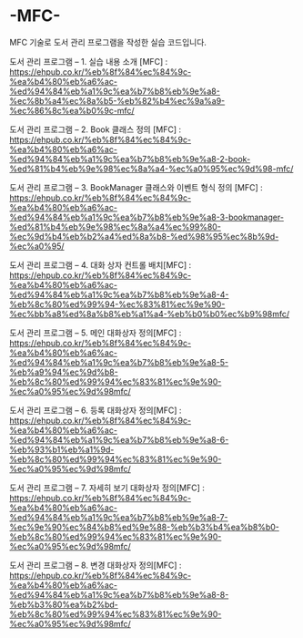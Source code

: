 # -MFC-
MFC 기술로 도서 관리 프로그램을 작성한 실습 코드입니다.

도서 관리 프로그램 – 1. 실습 내용 소개 [MFC] : https://ehpub.co.kr/%eb%8f%84%ec%84%9c-%ea%b4%80%eb%a6%ac-%ed%94%84%eb%a1%9c%ea%b7%b8%eb%9e%a8-%ec%8b%a4%ec%8a%b5-%eb%82%b4%ec%9a%a9-%ec%86%8c%ea%b0%9c-mfc/

도서 관리 프로그램 – 2. Book 클래스 정의 [MFC] : https://ehpub.co.kr/%eb%8f%84%ec%84%9c-%ea%b4%80%eb%a6%ac-%ed%94%84%eb%a1%9c%ea%b7%b8%eb%9e%a8-2-book-%ed%81%b4%eb%9e%98%ec%8a%a4-%ec%a0%95%ec%9d%98-mfc/

도서 관리 프로그램 – 3. BookManager 클래스와 이벤트 형식 정의 [MFC] : https://ehpub.co.kr/%eb%8f%84%ec%84%9c-%ea%b4%80%eb%a6%ac-%ed%94%84%eb%a1%9c%ea%b7%b8%eb%9e%a8-3-bookmanager-%ed%81%b4%eb%9e%98%ec%8a%a4%ec%99%80-%ec%9d%b4%eb%b2%a4%ed%8a%b8-%ed%98%95%ec%8b%9d-%ec%a0%95/

도서 관리 프로그램 – 4. 대화 상자 컨트롤 배치[MFC] : https://ehpub.co.kr/%eb%8f%84%ec%84%9c-%ea%b4%80%eb%a6%ac-%ed%94%84%eb%a1%9c%ea%b7%b8%eb%9e%a8-4-%eb%8c%80%ed%99%94-%ec%83%81%ec%9e%90-%ec%bb%a8%ed%8a%b8%eb%a1%a4-%eb%b0%b0%ec%b9%98mfc/

도서 관리 프로그램 – 5. 메인 대화상자 정의[MFC] : https://ehpub.co.kr/%eb%8f%84%ec%84%9c-%ea%b4%80%eb%a6%ac-%ed%94%84%eb%a1%9c%ea%b7%b8%eb%9e%a8-5-%eb%a9%94%ec%9d%b8-%eb%8c%80%ed%99%94%ec%83%81%ec%9e%90-%ec%a0%95%ec%9d%98mfc/

도서 관리 프로그램 – 6. 등록 대화상자 정의[MFC] : https://ehpub.co.kr/%eb%8f%84%ec%84%9c-%ea%b4%80%eb%a6%ac-%ed%94%84%eb%a1%9c%ea%b7%b8%eb%9e%a8-6-%eb%93%b1%eb%a1%9d-%eb%8c%80%ed%99%94%ec%83%81%ec%9e%90-%ec%a0%95%ec%9d%98mfc/

도서 관리 프로그램 – 7. 자세히 보기 대화상자 정의[MFC] : https://ehpub.co.kr/%eb%8f%84%ec%84%9c-%ea%b4%80%eb%a6%ac-%ed%94%84%eb%a1%9c%ea%b7%b8%eb%9e%a8-7-%ec%9e%90%ec%84%b8%ed%9e%88-%eb%b3%b4%ea%b8%b0-%eb%8c%80%ed%99%94%ec%83%81%ec%9e%90-%ec%a0%95%ec%9d%98mfc/

도서 관리 프로그램 – 8. 변경 대화상자 정의[MFC] : https://ehpub.co.kr/%eb%8f%84%ec%84%9c-%ea%b4%80%eb%a6%ac-%ed%94%84%eb%a1%9c%ea%b7%b8%eb%9e%a8-8-%eb%b3%80%ea%b2%bd-%eb%8c%80%ed%99%94%ec%83%81%ec%9e%90-%ec%a0%95%ec%9d%98mfc/

